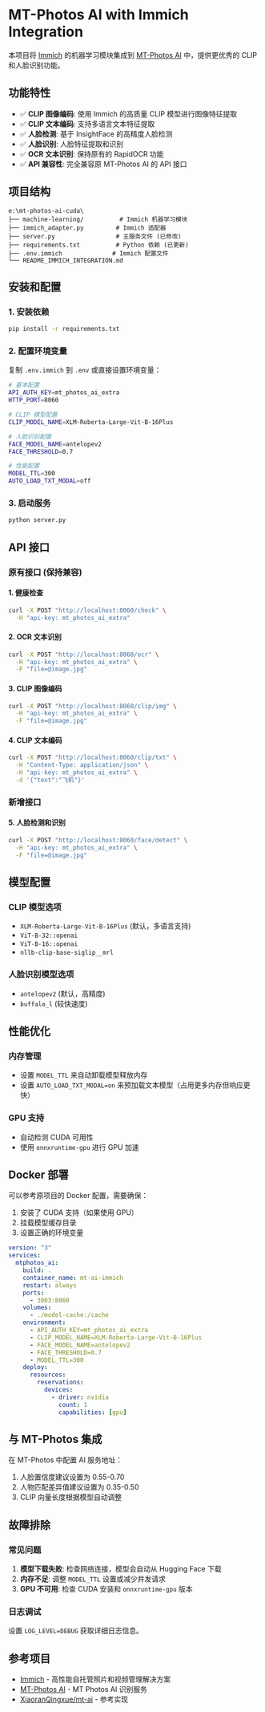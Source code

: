 # MT-Photos AI with Immich Integration

本项目将 [Immich](https://github.com/immich-app/immich) 的机器学习模块集成到 [MT-Photos AI](https://github.com/MT-Photos/mt-photos-ai) 中，提供更优秀的 CLIP 和人脸识别功能。

## 功能特性

- ✅ **CLIP 图像编码**: 使用 Immich 的高质量 CLIP 模型进行图像特征提取
- ✅ **CLIP 文本编码**: 支持多语言文本特征提取
- ✅ **人脸检测**: 基于 InsightFace 的高精度人脸检测
- ✅ **人脸识别**: 人脸特征提取和识别
- ✅ **OCR 文本识别**: 保持原有的 RapidOCR 功能
- ✅ **API 兼容性**: 完全兼容原 MT-Photos AI 的 API 接口

## 项目结构

```
e:\mt-photos-ai-cuda\
├── machine-learning/          # Immich 机器学习模块
├── immich_adapter.py         # Immich 适配器
├── server.py                 # 主服务文件 (已修改)
├── requirements.txt          # Python 依赖 (已更新)
├── .env.immich              # Immich 配置文件
└── README_IMMICH_INTEGRATION.md
```

## 安装和配置

### 1. 安装依赖

```bash
pip install -r requirements.txt
```

### 2. 配置环境变量

复制 `.env.immich` 到 `.env` 或直接设置环境变量：

```bash
# 基本配置
API_AUTH_KEY=mt_photos_ai_extra
HTTP_PORT=8060

# CLIP 模型配置
CLIP_MODEL_NAME=XLM-Roberta-Large-Vit-B-16Plus

# 人脸识别配置
FACE_MODEL_NAME=antelopev2
FACE_THRESHOLD=0.7

# 性能配置
MODEL_TTL=300
AUTO_LOAD_TXT_MODAL=off
```

### 3. 启动服务

```bash
python server.py
```

## API 接口

### 原有接口 (保持兼容)

#### 1. 健康检查
```bash
curl -X POST "http://localhost:8060/check" \
  -H "api-key: mt_photos_ai_extra"
```

#### 2. OCR 文本识别
```bash
curl -X POST "http://localhost:8060/ocr" \
  -H "api-key: mt_photos_ai_extra" \
  -F "file=@image.jpg"
```

#### 3. CLIP 图像编码
```bash
curl -X POST "http://localhost:8060/clip/img" \
  -H "api-key: mt_photos_ai_extra" \
  -F "file=@image.jpg"
```

#### 4. CLIP 文本编码
```bash
curl -X POST "http://localhost:8060/clip/txt" \
  -H "Content-Type: application/json" \
  -H "api-key: mt_photos_ai_extra" \
  -d '{"text":"飞机"}'
```

### 新增接口

#### 5. 人脸检测和识别
```bash
curl -X POST "http://localhost:8060/face/detect" \
  -H "api-key: mt_photos_ai_extra" \
  -F "file=@image.jpg"
```

## 模型配置

### CLIP 模型选项

- `XLM-Roberta-Large-Vit-B-16Plus` (默认，多语言支持)
- `ViT-B-32::openai`
- `ViT-B-16::openai`
- `nllb-clip-base-siglip__mrl`

### 人脸识别模型选项

- `antelopev2` (默认，高精度)
- `buffalo_l` (较快速度)

## 性能优化

### 内存管理
- 设置 `MODEL_TTL` 来自动卸载模型释放内存
- 设置 `AUTO_LOAD_TXT_MODAL=on` 来预加载文本模型（占用更多内存但响应更快）

### GPU 支持
- 自动检测 CUDA 可用性
- 使用 `onnxruntime-gpu` 进行 GPU 加速

## Docker 部署

可以参考原项目的 Docker 配置，需要确保：

1. 安装了 CUDA 支持（如果使用 GPU）
2. 挂载模型缓存目录
3. 设置正确的环境变量

```yaml
version: "3"
services:
  mtphotos_ai:
    build: .
    container_name: mt-ai-immich
    restart: always
    ports:
      - 3003:8060
    volumes:
      - ./model-cache:/cache
    environment:
      - API_AUTH_KEY=mt_photos_ai_extra
      - CLIP_MODEL_NAME=XLM-Roberta-Large-Vit-B-16Plus
      - FACE_MODEL_NAME=antelopev2
      - FACE_THRESHOLD=0.7
      - MODEL_TTL=300
    deploy:
      resources:
        reservations:
          devices:
            - driver: nvidia
              count: 1
              capabilities: [gpu]
```

## 与 MT-Photos 集成

在 MT-Photos 中配置 AI 服务地址：

1. 人脸置信度建议设置为 0.55-0.70
2. 人物匹配差异值建议设置为 0.35-0.50
3. CLIP 向量长度根据模型自动调整

## 故障排除

### 常见问题

1. **模型下载失败**: 检查网络连接，模型会自动从 Hugging Face 下载
2. **内存不足**: 调整 `MODEL_TTL` 设置或减少并发请求
3. **GPU 不可用**: 检查 CUDA 安装和 `onnxruntime-gpu` 版本

### 日志调试

设置 `LOG_LEVEL=DEBUG` 获取详细日志信息。

## 参考项目

- [Immich](https://github.com/immich-app/immich) - 高性能自托管照片和视频管理解决方案
- [MT-Photos AI](https://github.com/MT-Photos/mt-photos-ai) - MT Photos AI 识别服务
- [XiaoranQingxue/mt-ai](https://github.com/XiaoranQingxue/mt-ai) - 参考实现
